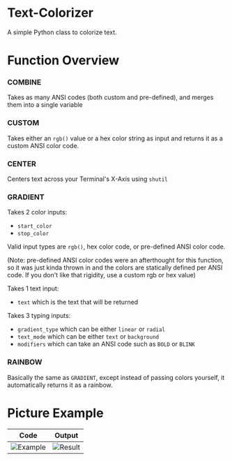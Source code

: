 # Text-Colorizer

A simple Python class to colorize text.

# Function Overview

### COMBINE
Takes as many ANSI codes (both custom and pre-defined), and merges them into a single variable

### CUSTOM
Takes either an `rgb()` value or a hex color string as input and returns it as a custom ANSI color code.

### CENTER
Centers text across your Terminal's X-Axis using `shutil`

### GRADIENT
Takes 2 color inputs:
* `start_color`
* `stop_color`

Valid input types are `rgb()`, hex color code, or pre-defined ANSI color code.

(Note: pre-defined ANSI color codes were an afterthought for this function, so it was just kinda thrown in and the colors are statically defined per ANSI code. If you don't like that rigidity, use a custom rgb or hex value)

Takes 1 text input:
* `text` which is the text that will be returned

Takes 3 typing inputs:
* `gradient_type` which can be either `linear` or `radial`
* `text_mode` which can be either `text` or `background`
* `modifiers` which can take an ANSI code such as `BOLD` or `BLINK`

### RAINBOW
Basically the same as `GRADIENT`, except instead of passing colors yourself, it automatically returns it as a rainbow.

# Picture Example
| Code | Output |
|------|--------|
| ![Example](https://github.com/Korozin/Text-Colorizer/assets/90534409/639cf777-c9a7-4be4-83a6-07b688873d10) | ![Result](https://github.com/Korozin/Text-Colorizer/assets/90534409/03e3217c-674a-46a9-99aa-5c6b187ce2f7) |
